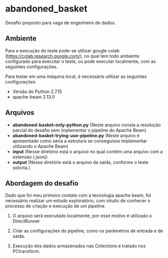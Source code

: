 # abandoned_basket

Desafio proposto para vaga de engenheiro de dados.


## Ambiente

Para a execução do teste pode-se utilizar google colab (https://colab.research.google.com/),
no qual tem todo ambiente configurado para executar o teste, ou pode executar localmente, com as seguintes configurações. 

Para testar em uma máquina local, é necessário utilizar as seguintes configurações:
*	Versão do Python 2.7.15
*	apache-beam 2.13.0
## Arquivos
* **abandoned-basket-only-python.py** (Neste arquivo consta a resolução parcial do desafio sem implementar o pipeline do Apache Beam)
* **abandoned-basket-trying-use-pipeline.py** (Neste arquivo é apresentado como seria a estrutura se 
conseguisse implementar utilizando o Apache Beam)
* **input** (Nesse diretório está o arquivo no qual contém uma arquivo com a extensão (.json))
* **output** (Nesse diretório está o arquivo de saída, conforme o teste solicita.)
## Abordagem do desafio

Dado que foi meu primeiro contato com a tecnologia apache beam, foi necessário realizar 
um estudo exploratório, com intuito de conhecer o processo de criação e execução de um pipeline. 

1. O arquivo será executado localmente, por esse motivo é utilizado o DirectRunner

2. Criar as configurações do pipeline, como os parâmetros de entrada e de saída.

3. Execução dos dados armazenados nas Colections e tratado nos PCtransform.
